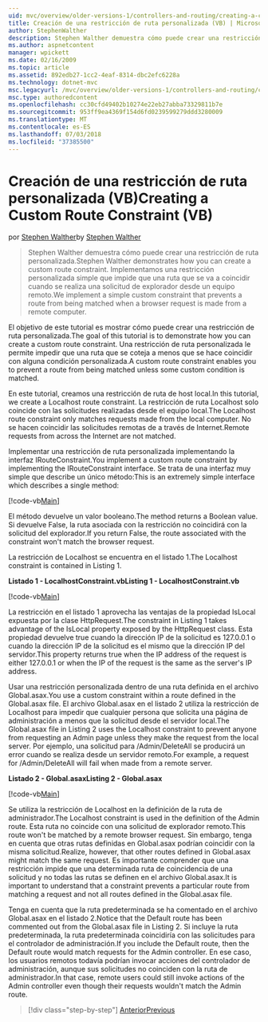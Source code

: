```yaml
---
uid: mvc/overview/older-versions-1/controllers-and-routing/creating-a-custom-route-constraint-vb
title: Creación de una restricción de ruta personalizada (VB) | Microsoft Docs
author: StephenWalther
description: Stephen Walther demuestra cómo puede crear una restricción de ruta personalizada. Implementamos un simple personalizada restricción que impide que una ruta coincidente w...
ms.author: aspnetcontent
manager: wpickett
ms.date: 02/16/2009
ms.topic: article
ms.assetid: 892edb27-1cc2-4eaf-8314-dbc2efc6228a
ms.technology: dotnet-mvc
msc.legacyurl: /mvc/overview/older-versions-1/controllers-and-routing/creating-a-custom-route-constraint-vb
msc.type: authoredcontent
ms.openlocfilehash: cc30cfd49402b10274e22eb27abba73329811b7e
ms.sourcegitcommit: 953ff9ea4369f154d6fd0239599279ddd3280009
ms.translationtype: MT
ms.contentlocale: es-ES
ms.lasthandoff: 07/03/2018
ms.locfileid: "37385500"
---
```

<a name="creating-a-custom-route-constraint-vb"></a><span data-ttu-id="7188d-104">Creación de una restricción de ruta personalizada (VB)</span><span class="sxs-lookup"><span data-stu-id="7188d-104">Creating a Custom Route Constraint (VB)</span></span>
====================
<span data-ttu-id="7188d-105">por [Stephen Walther](https://github.com/StephenWalther)</span><span class="sxs-lookup"><span data-stu-id="7188d-105">by [Stephen Walther](https://github.com/StephenWalther)</span></span>

> <span data-ttu-id="7188d-106">Stephen Walther demuestra cómo puede crear una restricción de ruta personalizada.</span><span class="sxs-lookup"><span data-stu-id="7188d-106">Stephen Walther demonstrates how you can create a custom route constraint.</span></span> <span data-ttu-id="7188d-107">Implementamos una restricción personalizada simple que impide que una ruta que se va a coincidir cuando se realiza una solicitud de explorador desde un equipo remoto.</span><span class="sxs-lookup"><span data-stu-id="7188d-107">We implement a simple custom constraint that prevents a route from being matched when a browser request is made from a remote computer.</span></span>


<span data-ttu-id="7188d-108">El objetivo de este tutorial es mostrar cómo puede crear una restricción de ruta personalizada.</span><span class="sxs-lookup"><span data-stu-id="7188d-108">The goal of this tutorial is to demonstrate how you can create a custom route constraint.</span></span> <span data-ttu-id="7188d-109">Una restricción de ruta personalizada le permite impedir que una ruta que se coteja a menos que se hace coincidir con alguna condición personalizada.</span><span class="sxs-lookup"><span data-stu-id="7188d-109">A custom route constraint enables you to prevent a route from being matched unless some custom condition is matched.</span></span>

<span data-ttu-id="7188d-110">En este tutorial, creamos una restricción de ruta de host local.</span><span class="sxs-lookup"><span data-stu-id="7188d-110">In this tutorial, we create a Localhost route constraint.</span></span> <span data-ttu-id="7188d-111">La restricción de ruta Localhost solo coincide con las solicitudes realizadas desde el equipo local.</span><span class="sxs-lookup"><span data-stu-id="7188d-111">The Localhost route constraint only matches requests made from the local computer.</span></span> <span data-ttu-id="7188d-112">No se hacen coincidir las solicitudes remotas de a través de Internet.</span><span class="sxs-lookup"><span data-stu-id="7188d-112">Remote requests from across the Internet are not matched.</span></span>

<span data-ttu-id="7188d-113">Implementar una restricción de ruta personalizada implementando la interfaz IRouteConstraint.</span><span class="sxs-lookup"><span data-stu-id="7188d-113">You implement a custom route constraint by implementing the IRouteConstraint interface.</span></span> <span data-ttu-id="7188d-114">Se trata de una interfaz muy simple que describe un único método:</span><span class="sxs-lookup"><span data-stu-id="7188d-114">This is an extremely simple interface which describes a single method:</span></span>

[!code-vb[Main](creating-a-custom-route-constraint-vb/samples/sample1.vb)]

<span data-ttu-id="7188d-115">El método devuelve un valor booleano.</span><span class="sxs-lookup"><span data-stu-id="7188d-115">The method returns a Boolean value.</span></span> <span data-ttu-id="7188d-116">Si devuelve False, la ruta asociada con la restricción no coincidirá con la solicitud del explorador.</span><span class="sxs-lookup"><span data-stu-id="7188d-116">If you return False, the route associated with the constraint won't match the browser request.</span></span>

<span data-ttu-id="7188d-117">La restricción de Localhost se encuentra en el listado 1.</span><span class="sxs-lookup"><span data-stu-id="7188d-117">The Localhost constraint is contained in Listing 1.</span></span>

<span data-ttu-id="7188d-118">**Listado 1 - LocalhostConstraint.vb**</span><span class="sxs-lookup"><span data-stu-id="7188d-118">**Listing 1 - LocalhostConstraint.vb**</span></span>

[!code-vb[Main](creating-a-custom-route-constraint-vb/samples/sample2.vb)]

<span data-ttu-id="7188d-119">La restricción en el listado 1 aprovecha las ventajas de la propiedad IsLocal expuesta por la clase HttpRequest.</span><span class="sxs-lookup"><span data-stu-id="7188d-119">The constraint in Listing 1 takes advantage of the IsLocal property exposed by the HttpRequest class.</span></span> <span data-ttu-id="7188d-120">Esta propiedad devuelve true cuando la dirección IP de la solicitud es 127.0.0.1 o cuando la dirección IP de la solicitud es el mismo que la dirección IP del servidor.</span><span class="sxs-lookup"><span data-stu-id="7188d-120">This property returns true when the IP address of the request is either 127.0.0.1 or when the IP of the request is the same as the server's IP address.</span></span>

<span data-ttu-id="7188d-121">Usar una restricción personalizada dentro de una ruta definida en el archivo Global.asax.</span><span class="sxs-lookup"><span data-stu-id="7188d-121">You use a custom constraint within a route defined in the Global.asax file.</span></span> <span data-ttu-id="7188d-122">El archivo Global.asax en el listado 2 utiliza la restricción de Localhost para impedir que cualquier persona que solicita una página de administración a menos que la solicitud desde el servidor local.</span><span class="sxs-lookup"><span data-stu-id="7188d-122">The Global.asax file in Listing 2 uses the Localhost constraint to prevent anyone from requesting an Admin page unless they make the request from the local server.</span></span> <span data-ttu-id="7188d-123">Por ejemplo, una solicitud para /Admin/DeleteAll se producirá un error cuando se realiza desde un servidor remoto.</span><span class="sxs-lookup"><span data-stu-id="7188d-123">For example, a request for /Admin/DeleteAll will fail when made from a remote server.</span></span>

<span data-ttu-id="7188d-124">**Listado 2 - Global.asax**</span><span class="sxs-lookup"><span data-stu-id="7188d-124">**Listing 2 - Global.asax**</span></span>

[!code-vb[Main](creating-a-custom-route-constraint-vb/samples/sample3.vb)]

<span data-ttu-id="7188d-125">Se utiliza la restricción de Localhost en la definición de la ruta de administrador.</span><span class="sxs-lookup"><span data-stu-id="7188d-125">The Localhost constraint is used in the definition of the Admin route.</span></span> <span data-ttu-id="7188d-126">Esta ruta no coincide con una solicitud de explorador remoto.</span><span class="sxs-lookup"><span data-stu-id="7188d-126">This route won't be matched by a remote browser request.</span></span> <span data-ttu-id="7188d-127">Sin embargo, tenga en cuenta que otras rutas definidas en Global.asax podrían coincidir con la misma solicitud.</span><span class="sxs-lookup"><span data-stu-id="7188d-127">Realize, however, that other routes defined in Global.asax might match the same request.</span></span> <span data-ttu-id="7188d-128">Es importante comprender que una restricción impide que una determinada ruta de coincidencia de una solicitud y no todas las rutas se definen en el archivo Global.asax.</span><span class="sxs-lookup"><span data-stu-id="7188d-128">It is important to understand that a constraint prevents a particular route from matching a request and not all routes defined in the Global.asax file.</span></span>

<span data-ttu-id="7188d-129">Tenga en cuenta que la ruta predeterminada se ha comentado en el archivo Global.asax en el listado 2.</span><span class="sxs-lookup"><span data-stu-id="7188d-129">Notice that the Default route has been commented out from the Global.asax file in Listing 2.</span></span> <span data-ttu-id="7188d-130">Si incluye la ruta predeterminada, la ruta predeterminada coincidiría con las solicitudes para el controlador de administración.</span><span class="sxs-lookup"><span data-stu-id="7188d-130">If you include the Default route, then the Default route would match requests for the Admin controller.</span></span> <span data-ttu-id="7188d-131">En ese caso, los usuarios remotos todavía podrían invocar acciones del controlador de administración, aunque sus solicitudes no coinciden con la ruta de administrador.</span><span class="sxs-lookup"><span data-stu-id="7188d-131">In that case, remote users could still invoke actions of the Admin controller even though their requests wouldn't match the Admin route.</span></span>

> [!div class="step-by-step"]
> [<span data-ttu-id="7188d-132">Anterior</span><span class="sxs-lookup"><span data-stu-id="7188d-132">Previous</span></span>](creating-a-route-constraint-vb.md)
